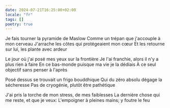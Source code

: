 ```yaml
---
date: 2024-07-21T16:25:00+02:00
locale: "fr"
tags: []
poetry: true
---
```

Je fais tourner la pyramide de Maslow
Comme un trépan que j'accouple à mon cerveau
J'arrache les côtes qui protégeaient mon cœur
Et les retourne sur lui, les plante avec ardeur

Le jour où j'ai posé mes yeux sur la frontière
Je l'ai franchie, alors il n'y a plus rien à faire
En ce bas-monde puisque ma vie je la dédiais
À ce seul objectif sans penser à l'après

Posé dessus se trouvait un frigo bouddhique
Qui du zéro absolu dégage la sécheresse 
Pas de cryogénie, plutôt être pathétique 

J'ai pris la torche de mon stress, de mes faiblesses
La dernière chose qui me reste, et que je veux:
L'empoigner à pleines mains; y foutre le feu
